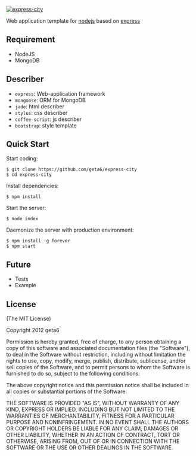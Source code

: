[![express-city](https://lh4.googleusercontent.com/VqhUaf0iK8mvhNV5HZhsmbi5BZsDHFiX2YhazlzI4K4JiNaCshGguHDdW0Pell5jB2VuVnLhOKA)](https://github.com/geta6/express-city)

  Web application template for [nodejs](http://nodejs.org) based on [express](http://expressjs.com)

## Requirement

  * NodeJS
  * MongoDB


## Describer

  * `express`: Web-application framework
  * `mongoose`: ORM for MongoDB
  * `jade`: html describer
  * `stylus`: css describer
  * `coffee-script`: js describer
  * `bootstrap`: style template


## Quick Start

  Start coding:

    $ git clone https://github.com/geta6/express-city
    $ cd express-city

  Install dependencies:

    $ npm install

  Start the server:

    $ node index

  Daemonize the server with production environment:

    $ npm install -g forever
    $ npm start


## Future

  * Tests
  * Example


## License

(The MIT License)

Copyright 2012 geta6

Permission is hereby granted, free of charge, to any person obtaining
a copy of this software and associated documentation files (the
"Software"), to deal in the Software without restriction, including
without limitation the rights to use, copy, modify, merge, publish,
distribute, sublicense, and/or sell copies of the Software, and to
permit persons to whom the Software is furnished to do so, subject to
the following conditions:

The above copyright notice and this permission notice shall be
included in all copies or substantial portions of the Software.

THE SOFTWARE IS PROVIDED "AS IS", WITHOUT WARRANTY OF ANY KIND,
EXPRESS OR IMPLIED, INCLUDING BUT NOT LIMITED TO THE WARRANTIES OF
MERCHANTABILITY, FITNESS FOR A PARTICULAR PURPOSE AND
NONINFRINGEMENT. IN NO EVENT SHALL THE AUTHORS OR COPYRIGHT HOLDERS BE
LIABLE FOR ANY CLAIM, DAMAGES OR OTHER LIABILITY, WHETHER IN AN ACTION
OF CONTRACT, TORT OR OTHERWISE, ARISING FROM, OUT OF OR IN CONNECTION
WITH THE SOFTWARE OR THE USE OR OTHER DEALINGS IN THE SOFTWARE.
